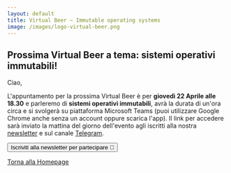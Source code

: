 ```yaml
---
layout: default
title: Virtual Beer ~ Immutable operating systems
image: /images/logo-virtual-beer.png
---
```


## Prossima Virtual Beer a tema: sistemi operativi immutabili!

Ciao,

L'appuntamento per la prossima Virtual Beer è per **giovedì 22 Aprile alle
18.30** e parleremo di **sistemi operativi immutabili**, avrà la durata di
un'ora circa e si svolgerà su piattaforma Microsoft Teams (puoi utilizzare
Google Chrome anche senza un account oppure scarica l'app). Il link per accedere
sarà inviato la mattina del giorno dell'evento agli iscritti alla nostra
[newsletter](http://eepurl.com/gqRfon) e sul canale
[Telegram](https://t.me/joinchat/AB-kXVDvi56sg5ENu1edIA).

<button onclick="location.href='http://eepurl.com/gqRfon'" type="button">
         Iscriviti alla newsletter per partecipare 📨</button>

[Torna alla Homepage](../)
